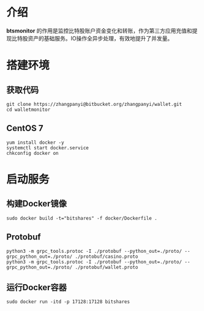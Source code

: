 # 介绍
**btsmonitor** 的作用是监控比特股账户资金变化和转账，作为第三方应用充值和提现比特股资产的基础服务。IO操作全异步处理，有效地提升了并发量。

# 搭建环境

## 获取代码
```
git clone https://zhangpanyi@bitbucket.org/zhangpanyi/wallet.git
cd walletmonitor
```

## CentOS 7
```
yum install docker -y
systemctl start docker.service
chkconfig docker on
```

# 启动服务

## 构建Docker镜像
```
sudo docker build -t="bitshares" -f docker/Dockerfile .
```

## Protobuf
```
python3 -m grpc_tools.protoc -I ./protobuf --python_out=./proto/ --grpc_python_out=./proto/ ./protobuf/casino.proto
python3 -m grpc_tools.protoc -I ./protobuf --python_out=./proto/ --grpc_python_out=./proto/ ./protobuf/wallet.proto
```

## 运行Docker容器
```
sudo docker run -itd -p 17128:17128 bitshares
```
